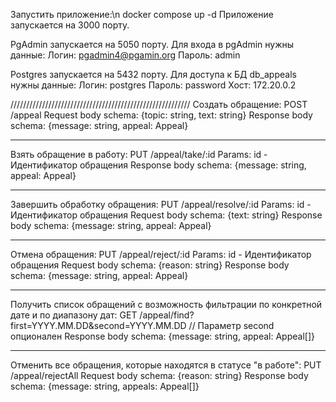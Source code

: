 Запустить приложение:\n
  docker compose up -d
Приложение запускается на 3000 порту.

PgAdmin запускается на 5050 порту. Для входа в pgAdmin нужны данные:
  Логин: pgadmin4@pgamin.org
  Пароль: admin
  
Postgres запускается на 5432 порту. Для доступа к БД db_appeals нужны данные:
  Логин: postgres
  Пароль: password
  Хост: 172.20.0.2

/////////////////////////////////////////////////////////
Создать обращение: POST /appeal 
  Request body schema: {topic: string, text: string}
  Response body schema: {message: string, appeal: Appeal}
_________________________________________________________
Взять обращение в работу: PUT /appeal/take/:id
  Params:
    id - Идентификатор обращения
  Response body schema: {message: string, appeal: Appeal}
_________________________________________________________
Завершить обработку обращения: PUT /appeal/resolve/:id
  Params:
    id - Идентификатор обращения
  Request body schema: {text: string}
  Response body schema: {message: string, appeal: Appeal}
_________________________________________________________
Отмена обращения: PUT /appeal/reject/:id
  Params:
    id - Идентификатор обращения
  Request body schema: {reason: string}
  Response body schema: {message: string, appeal: Appeal}
_____________________________________________________________________________________________________________________
Получить список обращений с возможность фильтрации по 
конкретной дате и по диапазону дат: GET /appeal/find?first=YYYY.MM.DD&second=YYYY.MM.DD // Параметр second опционален
  Response body schema: {message: string, appeal: Appeal[]}
_____________________________________________________________________________________
Отменить все обращения, которые находятся в статусе "в работе": PUT /appeal/rejectAll
  Request body schema: {reason: string}
  Response body schema: {message: string, appeals: Appeal[]}
